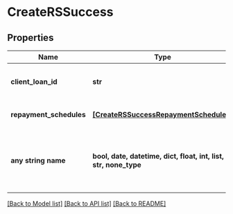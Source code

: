 # CreateRSSuccess


## Properties
Name | Type | Description | Notes
------------ | ------------- | ------------- | -------------
**client_loan_id** | **str** | Client loan ID used during loan creation | [optional] 
**repayment_schedules** | [**[CreateRSSuccessRepaymentSchedules]**](CreateRSSuccessRepaymentSchedules.md) | Array of Repayment Schedules | [optional] 
**any string name** | **bool, date, datetime, dict, float, int, list, str, none_type** | any string name can be used but the value must be the correct type | [optional]

[[Back to Model list]](../README.md#documentation-for-models) [[Back to API list]](../README.md#documentation-for-api-endpoints) [[Back to README]](../README.md)


